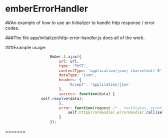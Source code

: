 # emberErrorHandler
##An example of how to use an Initializer to handle http response / error codes.  

###The file app/initializer/http-error-handler.js does all of the work. 

###Example usage:

```javascript
                    Ember.$.ajax({
                        url: url,
                        type: 'POST',
                        contentType: 'application/json; charset=utf-8',
                        dataType: 'json',
                        headers: {
                            'Accept': 'application/json'
                        },
                        success: function(data) {
			    self.resolve(data);
                        },
                        error: function(request /* , textStatus, error */) {
                            self.httpErrorHandler.errorHandler.call(self, request);
                        }
                    });
```
=======
